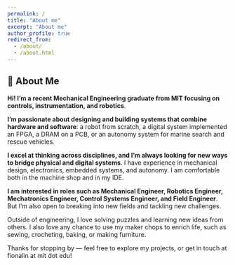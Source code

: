 ```yaml
---
permalink: /
title: "About me"
excerpt: "About me"
author_profile: true
redirect_from: 
  - /about/
  - /about.html
---
```


## 👋 About Me

**Hi! I’m a recent Mechanical Engineering graduate from MIT focusing on controls, instrumentation, and robotics**.

**I’m passionate about designing and building systems that combine hardware and software**: a robot from scratch, a digital system implemented an FPGA, a DRAM on a PCB, or an autonomy system for marine search and rescue vehicles.

**I excel at thinking across disciplines, and I’m always looking for new ways to bridge physical and digital systems**. I have experience in mechanical design, electronics, embedded systems, and autonomy. I am comfortable both in the machine shop and in my IDE.

**I am interested in roles such as Mechanical Engineer, Robotics Engineer, Mechatronics Engineer, Control Systems Engineer, and Field Engineer**. But I’m also open to breaking into new fields and tackling new challenges.

Outside of engineering, I love solving puzzles and learning new ideas from others. I also love any chance to use my maker chops to enrich life, such as sewing, crocheting, baking, or making furniture.

Thanks for stopping by — feel free to explore my projects, or get in touch at fionalin at mit dot edu!

